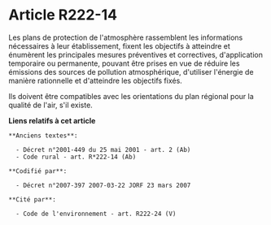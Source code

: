 # Article R222-14

Les plans de protection de l'atmosphère rassemblent les informations nécessaires à leur établissement, fixent les objectifs à
atteindre et énumèrent les principales mesures préventives et correctives, d'application temporaire ou permanente, pouvant
être prises en vue de réduire les émissions des sources de pollution atmosphérique, d'utiliser l'énergie de manière
rationnelle et d'atteindre les objectifs fixés.

Ils doivent être compatibles avec les orientations du plan régional pour la qualité de l'air, s'il existe.

**Liens relatifs à cet article**

	**Anciens textes**:

	  - Décret n°2001-449 du 25 mai 2001 - art. 2 (Ab)
	  - Code rural - art. R*222-14 (Ab)

	**Codifié par**:

	  - Décret n°2007-397 2007-03-22 JORF 23 mars 2007

	**Cité par**:

	  - Code de l'environnement - art. R222-24 (V)

